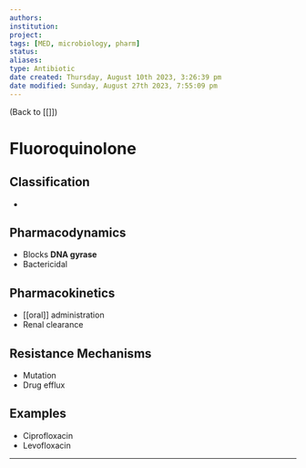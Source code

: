 ```yaml
---
authors: 
institution: 
project: 
tags: [MED, microbiology, pharm]
status: 
aliases: 
type: Antibiotic
date created: Thursday, August 10th 2023, 3:26:39 pm
date modified: Sunday, August 27th 2023, 7:55:09 pm
---
```


(Back to [[]])

# Fluoroquinolone

## Classification
- 
## Pharmacodynamics
- Blocks **DNA gyrase**
- Bactericidal
## Pharmacokinetics
- [[oral]] administration
- Renal clearance
## Resistance Mechanisms
- Mutation
- Drug efflux
## Examples
- Ciprofloxacin
- Levofloxacin
---
